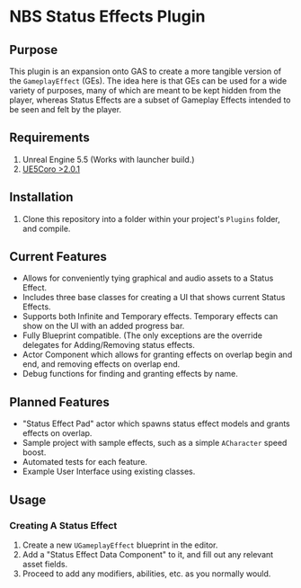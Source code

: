 # NBS Status Effects Plugin
## Purpose
This plugin is an expansion onto GAS to create a more tangible version of the `GameplayEffect` (GEs). The idea here is that GEs can be 
used for a wide variety of purposes, many of which are meant to be kept hidden from the player, whereas Status Effects are a subset of 
Gameplay Effects intended to be seen and felt by the player.

## Requirements
1. Unreal Engine 5.5 (Works with launcher build.)
2. [UE5Coro >2.0.1](https://github.com/landelare/ue5coro/releases/tag/v2.0.1)

## Installation
1. Clone this repository into a folder within your project's `Plugins` folder, and compile.

## Current Features
* Allows for conveniently tying graphical and audio assets to a Status Effect.
* Includes three base classes for creating a UI that shows current Status Effects.
* Supports both Infinite and Temporary effects. Temporary effects can show on the UI with an added progress bar.
* Fully Blueprint compatible. (The only exceptions are the override delegates for Adding/Removing status effects.
* Actor Component which allows for granting effects on overlap begin and end, and removing effects on overlap end.
* Debug functions for finding and granting effects by name.

## Planned Features
* "Status Effect Pad" actor which spawns status effect models and grants effects on overlap.
* Sample project with sample effects, such as a simple `ACharacter` speed boost.
* Automated tests for each feature.
* Example User Interface using existing classes.

## Usage
### Creating A Status Effect
1. Create a new `UGameplayEffect` blueprint in the editor.
2. Add a "Status Effect Data Component" to it, and fill out any relevant asset fields.
3. Proceed to add any modifiers, abilities, etc. as you normally would.
